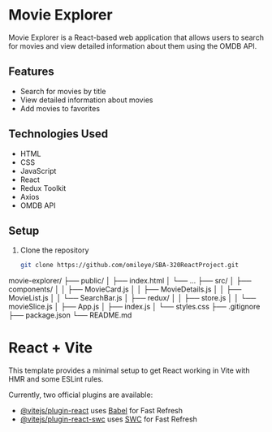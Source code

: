 # Movie Explorer

Movie Explorer is a React-based web application that allows users to search for movies and view detailed information about them using the OMDB API.

## Features

- Search for movies by title
- View detailed information about movies
- Add movies to favorites

## Technologies Used

- HTML
- CSS
- JavaScript
- React
- Redux Toolkit
- Axios
- OMDB API

## Setup

1. Clone the repository
   ```bash
   git clone https://github.com/omileye/SBA-320ReactProject.git


movie-explorer/
├── public/
│   ├── index.html
│   └── ...
├── src/
│   ├── components/
│   │   ├── MovieCard.js
│   │   ├── MovieDetails.js
│   │   ├── MovieList.js
│   │   └── SearchBar.js
│   ├── redux/
│   │   ├── store.js
│   │   └── movieSlice.js
│   ├── App.js
│   ├── index.js
│   └── styles.css
├── .gitignore
├── package.json
└── README.md



# React + Vite

This template provides a minimal setup to get React working in Vite with HMR and some ESLint rules.

Currently, two official plugins are available:

- [@vitejs/plugin-react](https://github.com/vitejs/vite-plugin-react/blob/main/packages/plugin-react/README.md) uses [Babel](https://babeljs.io/) for Fast Refresh
- [@vitejs/plugin-react-swc](https://github.com/vitejs/vite-plugin-react-swc) uses [SWC](https://swc.rs/) for Fast Refresh
